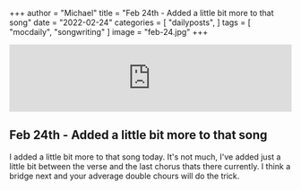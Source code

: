 +++
author = "Michael"
title = "Feb 24th - Added a little bit more to that song"
date = "2022-02-24"
categories = [
  "dailyposts",
]
tags = [
  "mocdaily",
  "songwriting"
]
image = "feb-24.jpg"
+++

<iframe style="border: 0; width: 100%; height: 120px;" src="https://bandcamp.com/EmbeddedPlayer/album=535037396/size=large/bgcol=ffffff/linkcol=0687f5/tracklist=false/artwork=small/track=732794775/transparent=true/" seamless><a href="https://michaeloc.bandcamp.com/album/mocdaily-music-in-progress">#mocdaily - music in progress by Michael O&#39;Connell</a></iframe>

## Feb 24th - Added a little bit more to that song
I added a little bit more to that song today. It's not much, I've added just a little bit between the verse and the last chorus thats there currently. I think a bridge next and your adverage double chours will do the trick. 